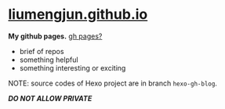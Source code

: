 # [liumengjun.github.io](https://liumengjun.github.io/)
**My github pages.**  [gh pages?](https://pages.github.com/)

- brief of repos
- something helpful
- something interesting or exciting


NOTE: source codes of Hexo project are in branch ``hexo-gh-blog``.

***DO NOT ALLOW PRIVATE***
